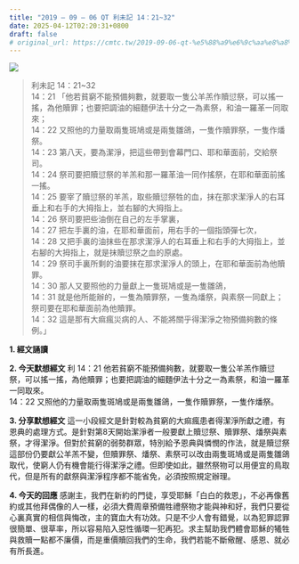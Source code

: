 ```yaml
---
title: "2019 – 09 – 06 QT 利未記 14：21~32"
date: 2025-04-12T02:20:31+0800
draft: false
# original_url: https://cmtc.tw/2019-09-06-qt-%e5%88%a9%e6%9c%aa%e8%a8%98-14%ef%bc%9a2132
---
```


![](/images/qt.jpg)
> 利未記 14：21\~32  
> 14：21 「他若貧窮不能預備夠數，就要取一隻公羊羔作贖愆祭，可以搖一搖，為他贖罪；也要把調油的細麵伊法十分之一為素祭，和油一羅革一同取來；  
> 14：22 又照他的力量取兩隻斑鳩或是兩隻雛鴿，一隻作贖罪祭，一隻作燔祭。  
> 14：23 第八天，要為潔淨，把這些帶到會幕門口、耶和華面前，交給祭司。  
> 14：24 祭司要把贖愆祭的羊羔和那一羅革油一同作搖祭，在耶和華面前搖一搖。  
> 14：25 要宰了贖愆祭的羊羔，取些贖愆祭牲的血，抹在那求潔淨人的右耳垂上和右手的大拇指上，並右腳的大拇指上。  
> 14：26 祭司要把些油倒在自己的左手掌裏，  
> 14：27 把左手裏的油，在耶和華面前，用右手的一個指頭彈七次，  
> 14：28 又把手裏的油抹些在那求潔淨人的右耳垂上和右手的大拇指上，並右腳的大拇指上，就是抹贖愆祭之血的原處。  
> 14：29 祭司手裏所剩的油要抹在那求潔淨人的頭上，在耶和華面前為他贖罪。  
> 14：30 那人又要照他的力量獻上一隻斑鳩或是一隻雛鴿，  
> 14：31 就是他所能辦的，一隻為贖罪祭，一隻為燔祭，與素祭一同獻上；祭司要在耶和華面前為他贖罪。  
> 14：32 這是那有大痲瘋災病的人、不能將關乎得潔淨之物預備夠數的條例。」

**1. 經文誦讀**

**2.  今天默想經文**
利 14：21 他若貧窮不能預備夠數，就要取一隻公羊羔作贖愆祭，可以搖一搖，為他贖罪；也要把調油的細麵伊法十分之一為素祭，和油一羅革一同取來。  
14：22 又照他的力量取兩隻斑鳩或是兩隻雛鴿，一隻作贖罪祭，一隻作燔祭。

**3. 分享默想經文**
這一小段經文是針對較為貧窮的大痲瘋患者得潔淨所獻之禮，有恩典的處理方式。是針對第8天開始潔淨者一般要獻上贖愆祭、贖罪祭、燔祭與素祭，才得潔淨。但對於貧窮的弱勢群眾，特別給予恩典與憐憫的作法，就是贖愆祭這部份仍要獻公羊羔不變，但贖罪祭、燔祭、素祭可以改由兩隻斑鳩或是兩隻雛鴿取代，使窮人仍有機會能行得潔淨之禮。但即使如此，雖然祭物可以用便宜的鳥取代，但是所有的獻祭與潔淨程序都不能省免，必須按照規定辦理。

**4. 今天的回應**
感謝主，我們在新約的門徒，享受耶穌「白白的救恩」，不必再像舊約或其他拜偶像的人一樣，必須大費周章預備牲禮祭物才能與神和好，我們只要從心裏真實的相信與悔改，主的寶血大有功效。只是不少人會有錯覺，以為犯罪認罪很簡單、很草率，所以容易陷入惡性循環一犯再犯。求主幫助我們體會耶穌的犧牲與救贖一點都不廉價，而是重價贖回我們的生命，我們若能不斷儆醒、感恩、就必有所長進。
